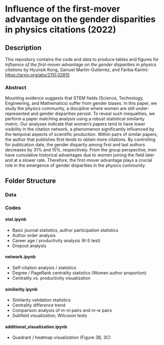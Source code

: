 # Influence of the first-mover advantage on the gender disparities in physics citations (2022)

## Description
This repository contains the code and data to produce tables and figures for *Influence of the first-mover advantage on the gender disparities in physics citations* by Hyunsik Kong, Samuel Martin-Gutierrez, and Fariba Karimi: https://arxiv.org/abs/2110.02815

### Abstract
Mounting evidence suggests that STEM fields (Science, Technology, Engineering, and Mathematics) suffer from gender biases. In this paper, we study the physics community, a discipline where women are still under-represented and gender disparities persist. To reveal such inequalities, we perform a paper matching analysis using a robust statistical similarity metric. Our analyses indicate that women’s papers tend to have lower visibility in the citation network, a phenomenon significantly influenced by the temporal aspects of scientific production. Within pairs of similar papers, the author that publishes first tends to obtain more citations. By controlling for publication date, the gender disparity among first and last authors decreases by 31% and 15%, respectively. From the group perspective, men have cumulative historical advantages due to women joining the field later and at a slower rate. Therefore, the first-mover advantage plays a crucial role in the emergence of gender disparities in the physics community.

## Folder Structure

### Data

### Codes

#### stat.ipynb
- Basic journal statistics, author participation statistics
- Author order analysis
- Career age / productivity analysis (K-S test)
- Dropout analysis

#### network.ipynb
- Self-citation analysis / statistics
- Degree / PageRank centrality statistics (Women author proportion)
- Centrality vs. productivity visualization

#### similarity.ipynb
- Similarity validation statistics
- Centrality difference trend
- Comparison analysis of m-m pairs and m-w pairs
- Subfield visualization, Wilcoxon tests

#### additional_visualization.ipynb
- Quadrant / heatmap visualization (Figure 3B, 3C)

